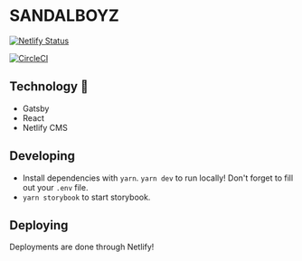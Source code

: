 # SANDALBOYZ

[![Netlify Status](https://api.netlify.com/api/v1/badges/8acafa0c-9cdb-4dbb-b16f-d10da64b00b6/deploy-status)](https://app.netlify.com/sites/elated-edison-4a270b/deploys)

[![CircleCI](https://circleci.com/gh/sandalboyz/sandalboyz?style=svg)](https://github.com/sandalboyz/sandalboyz)

## Technology 🍔

- Gatsby
- React
- Netlify CMS

## Developing

- Install dependencies with `yarn`. `yarn dev` to run locally! Don't forget to fill out your `.env` file.
- `yarn storybook` to start storybook.

## Deploying

Deployments are done through Netlify!
